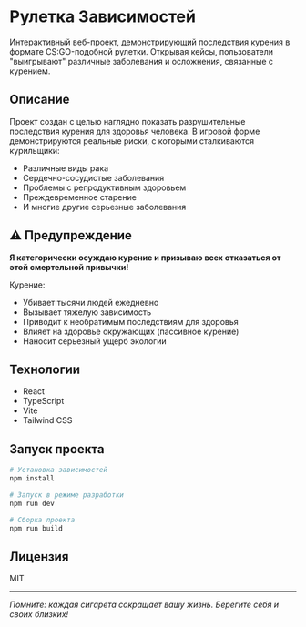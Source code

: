 # Рулетка Зависимостей

Интерактивный веб-проект, демонстрирующий последствия курения в формате CS:GO-подобной рулетки. Открывая кейсы, пользователи "выигрывают" различные заболевания и осложнения, связанные с курением.

## Описание

Проект создан с целью наглядно показать разрушительные последствия курения для здоровья человека. В игровой форме демонстрируются реальные риски, с которыми сталкиваются курильщики:

- Различные виды рака
- Сердечно-сосудистые заболевания
- Проблемы с репродуктивным здоровьем
- Преждевременное старение
- И многие другие серьезные заболевания

## ⚠️ Предупреждение

**Я категорически осуждаю курение и призываю всех отказаться от этой смертельной привычки!**

Курение:

- Убивает тысячи людей ежедневно
- Вызывает тяжелую зависимость
- Приводит к необратимым последствиям для здоровья
- Влияет на здоровье окружающих (пассивное курение)
- Наносит серьезный ущерб экологии

## Технологии

- React
- TypeScript
- Vite
- Tailwind CSS

## Запуск проекта

```bash
# Установка зависимостей
npm install

# Запуск в режиме разработки
npm run dev

# Сборка проекта
npm run build
```

## Лицензия

MIT

---

_Помните: каждая сигарета сокращает вашу жизнь. Берегите себя и своих близких!_
